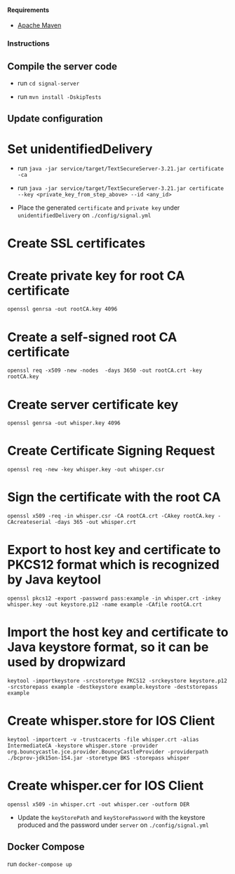 #### Requirements

- [Apache Maven](https://maven.apache.org/download.cgi)

### Instructions

## Compile the server code

- run `cd signal-server`

- run `mvn install -DskipTests`

## Update configuration

# Set unidentifiedDelivery

- run `java -jar service/target/TextSecureServer-3.21.jar certificate -ca`

- run `java -jar service/target/TextSecureServer-3.21.jar certificate --key <private_key_from_step_above> --id <any_id>`

- Place the generated `certificate` and `private key` under `unidentifiedDelivery` on `./config/signal.yml`

# Create SSL certificates

# Create private key for root CA certificate
`openssl genrsa -out rootCA.key 4096`

# Create a self-signed root CA certificate
`openssl req -x509 -new -nodes  -days 3650 -out rootCA.crt -key rootCA.key`

# Create server certificate key
`openssl genrsa -out whisper.key 4096`

# Create Certificate Signing Request
`openssl req -new -key whisper.key -out whisper.csr`

# Sign the certificate with the root CA

`openssl x509 -req -in whisper.csr -CA rootCA.crt -CAkey rootCA.key -CAcreateserial -days 365 -out whisper.crt`

# Export to host key and certificate to PKCS12 format which is recognized by Java keytool
`openssl pkcs12 -export -password pass:example -in whisper.crt -inkey whisper.key -out keystore.p12 -name example -CAfile rootCA.crt`

# Import the host key and certificate to Java keystore format, so it can be used by dropwizard
`keytool -importkeystore -srcstoretype PKCS12 -srckeystore keystore.p12 -srcstorepass example -destkeystore example.keystore -deststorepass example`

# Create whisper.store for IOS Client
`keytool -importcert -v -trustcacerts -file whisper.crt -alias IntermediateCA -keystore whisper.store -provider org.bouncycastle.jce.provider.BouncyCastleProvider -providerpath ./bcprov-jdk15on-154.jar -storetype BKS -storepass whisper`

# Create whisper.cer for IOS Client
`openssl x509 -in whisper.crt -out whisper.cer -outform DER`

- Update the `keyStorePath` and `keyStorePassword` with the keystore produced and the password under `server` on `./config/signal.yml`

## Docker Compose

run `docker-compose up`
